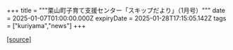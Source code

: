 +++
title = """栗山町子育て支援センター「スキップだより」（1月号）"""
date = 2025-01-07T01:00:00.000Z
expiryDate = 2025-01-28T17:15:05.142Z
tags = ["kuriyama","news"]
+++


[[source]](https://www.town.kuriyama.hokkaido.jp/soshiki/39/27865.html)
